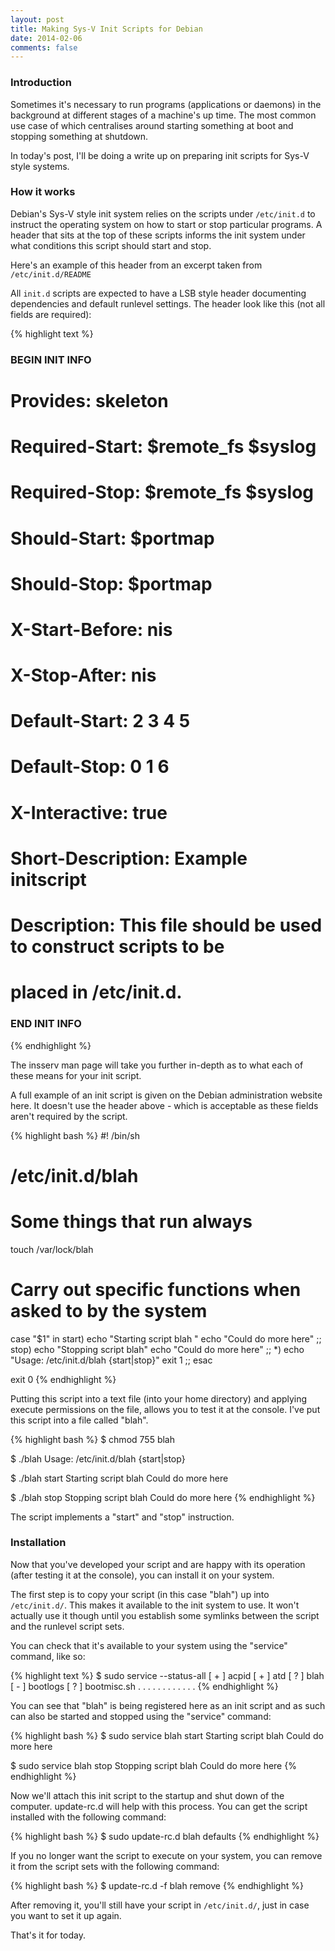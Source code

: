 ```yaml
---
layout: post
title: Making Sys-V Init Scripts for Debian
date: 2014-02-06
comments: false
---
```


### Introduction

Sometimes it's necessary to run programs (applications or daemons) in the background at different stages of a machine's up time. The most common use case of which centralises around starting something at boot and stopping something at shutdown.

In today's post, I'll be doing a write up on preparing init scripts for Sys-V style systems.

### How it works

Debian's Sys-V style init system relies on the scripts under `/etc/init.d` to instruct the operating system on how to start or stop particular programs. A header that sits at the top of these scripts informs the init system under what conditions this script should start and stop.

Here's an example of this header from an excerpt taken from `/etc/init.d/README`

All `init.d` scripts are expected to have a LSB style header documenting
dependencies and default runlevel settings.  The header look like this
(not all fields are required):

{% highlight text %}
### BEGIN INIT INFO
# Provides:          skeleton
# Required-Start:    $remote_fs $syslog
# Required-Stop:     $remote_fs $syslog
# Should-Start:      $portmap
# Should-Stop:       $portmap
# X-Start-Before:    nis
# X-Stop-After:      nis
# Default-Start:     2 3 4 5
# Default-Stop:      0 1 6
# X-Interactive:     true
# Short-Description: Example initscript
# Description:       This file should be used to construct scripts to be
#                    placed in /etc/init.d.
### END INIT INFO
{% endhighlight %}

The insserv man page will take you further in-depth as to what each of these means for your init script.

A full example of an init script is given on the Debian administration website here. It doesn't use the header above - which is acceptable as these fields aren't required by the script.

{% highlight bash %}
#! /bin/sh
# /etc/init.d/blah
#

# Some things that run always
touch /var/lock/blah

# Carry out specific functions when asked to by the system
case "$1" in
  start)
    echo "Starting script blah "
    echo "Could do more here"
    ;;
  stop)
    echo "Stopping script blah"
    echo "Could do more here"
    ;;
  *)
    echo "Usage: /etc/init.d/blah {start|stop}"
    exit 1
    ;;
esac

exit 0
{% endhighlight %}

Putting this script into a text file (into your home directory) and applying execute permissions on the file, allows you to test it at the console. I've put this script into a file called "blah".

{% highlight bash %}
$ chmod 755 blah

$ ./blah
Usage: /etc/init.d/blah {start|stop}

$ ./blah start
Starting script blah
Could do more here

$ ./blah stop
Stopping script blah
Could do more here
{% endhighlight %}

The script implements a "start" and "stop" instruction.

### Installation

Now that you've developed your script and are happy with its operation (after testing it at the console), you can install it on your system.

The first step is to copy your script (in this case "blah") up into `/etc/init.d/`. This makes it available to the init system to use. It won't actually use it though until you establish some symlinks between the script and the runlevel script sets.

You can check that it's available to your system using the "service" command, like so:

{% highlight text %}
$ sudo service --status-all
 [ + ]  acpid
 [ + ]  atd
 [ ? ]  blah
 [ - ]  bootlogs
 [ ? ]  bootmisc.sh
 . . .
 . . .
 . . .
 . . .
{% endhighlight %}

You can see that "blah" is being registered here as an init script and as such can also be started and stopped using the "service" command:

{% highlight bash %}
$ sudo service blah start
Starting script blah
Could do more here

$ sudo service blah stop
Stopping script blah
Could do more here
{% endhighlight %}

Now we'll attach this init script to the startup and shut down of the computer. update-rc.d will help with this process. You can get the script installed with the following command:

{% highlight bash %}
$ sudo update-rc.d blah defaults
{% endhighlight %}

If you no longer want the script to execute on your system, you can remove it from the script sets with the following command:

{% highlight bash %}
$ update-rc.d -f blah remove
{% endhighlight %}

After removing it, you'll still have your script in `/etc/init.d/`, just in case you want to set it up again.

That's it for today. 